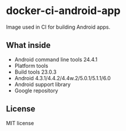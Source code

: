 # docker-ci-android-app
Image used in CI for building Android apps.

## What inside

- Android command line tools 24.4.1
- Platform tools
- Build tools 23.0.3
- Android 4.3.1/4.4.2/4.4w.2/5.0.1/5.1.1/6.0
- Android support library
- Google repository


## License

MIT license